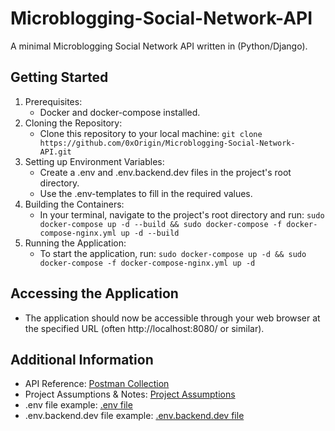 # Microblogging-Social-Network-API
A minimal Microblogging Social Network API written in (Python/Django).

## Getting Started

1. Prerequisites:
    * Docker and docker-compose installed.
2. Cloning the Repository:
    * Clone this repository to your local machine: ```git clone https://github.com/0xOrigin/Microblogging-Social-Network-API.git```
3. Setting up Environment Variables:
    * Create a .env and .env.backend.dev files in the project's root directory.
    * Use the .env-templates to fill in the required values.
4. Building the Containers:
    * In your terminal, navigate to the project's root directory and run: ```sudo docker-compose up -d --build && sudo docker-compose -f docker-compose-nginx.yml up -d --build```
5. Running the Application:
    * To start the application, run: ```sudo docker-compose up -d && sudo docker-compose -f docker-compose-nginx.yml up -d```

## Accessing the Application

- The application should now be accessible through your web browser at the specified URL (often http://localhost:8080/ or similar).

## Additional Information
  * API Reference: [Postman Collection](https://documenter.getpostman.com/view/40177809/2sAYBa99Z5)
  * Project Assumptions & Notes: [Project Assumptions](https://docs.google.com/document/d/12x1FOVpcvt6Y6U_igQtLAqvGuYgPU3DD6EIczFHexrM/edit?usp=sharing)
  * .env file example: [.env file](https://drive.google.com/file/d/1M-NwBr571kRaszyfHLOhwgsWsk_EJyIb/view?usp=sharing)
  * .env.backend.dev file example: [.env.backend.dev file](https://drive.google.com/file/d/1nOpSu-gT9NkKvuuzYV1SMu0qGHjE8FO4/view?usp=sharing)
